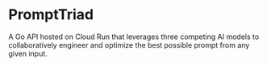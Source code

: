 # PromptTriad
A Go API hosted on Cloud Run that leverages three competing AI models to collaboratively engineer and optimize the best possible prompt from any given input.
